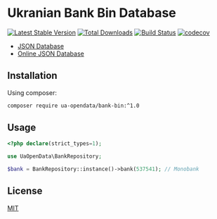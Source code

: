 # Ukranian Bank Bin Database

[![Latest Stable Version](https://poser.pugx.org/ua-opendata/bank-bin/version)](https://packagist.org/packages/ua-opendata/bank-bin)
[![Total Downloads](https://poser.pugx.org/ua-opendata/bank-bin/downloads)](https://packagist.org/packages/ua-opendata/bank-bin)
[![Build Status](https://travis-ci.org/ua-opendata/bank-bin.svg?branch=master)](https://travis-ci.org/ua-opendata/bank-bin)
[![codecov](https://codecov.io/gh/ua-opendata/bank-bin/branch/master/graph/badge.svg)](https://codecov.io/gh/ua-opendata/bank-bin)

- [JSON Database](docs/db.json)
- [Online JSON Database](https://ua-opendata.github.io/bank-bin/db.json)

## Installation
Using composer:
```bash
composer require ua-opendata/bank-bin:^1.0
```

## Usage

```php
<?php declare(strict_types=1);

use UaOpenData\BankRepository;

$bank = BankRepository::instance()->bank(537541); // Monobank
```

## License
[MIT](./LICENSE)